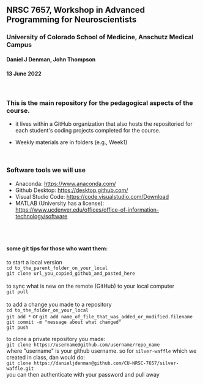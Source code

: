## NRSC 7657, Workshop in Advanced Programming for Neuroscientists
### University of Colorado School of Medicine, Anschutz Medical Campus
#### Daniel J Denman, John Thompson
#### 13 June 2022
<br>

### This is the main repository for the pedagogical aspects of the course. 
- it lives within a GitHub organization that also hosts the repositoried for each student's coding projects completed for the course. <br>

- Weekly materials are in folders (e.g., Week1) 

<br>

### Software tools we will use
- Anaconda: https://www.anaconda.com/
- Github Desktop: https://desktop.github.com/
- Visual Studio Code: https://code.visualstudio.com/Download
- MATLAB (University has a license): https://www.ucdenver.edu/offices/office-of-information-technology/software
<br>
<br>

#### some git tips for those who want them:
to start a local version<br>
`cd to_the_parent_folder_on_your_local`<br>
`git clone url_you_copied_github_and_pasted_here`<br>
<br>
to sync what is new on the remote (GitHub) to your local computer<br>
`git pull` <br>
<br>
to add a change you made to a repository<br>
`cd to_the_folder_on_your_local`<br>
`git add *` or `git add name_of_file_that_was_added_or_modified.filename`<br>
`git commit -m "message about what changed"`<br>
`git push`<br>

to clone a private repository you made:<br>
`git clone https://username@github.com/username/repo_name`<br>
where "username" is your github username. so for `silver-waffle` which we created in class, dan would do:<br>
`git clone https://danieljdenman@github.com/CU-NRSC-7657/silver-waffle.git`<br>
you can then authenticate with your password and pull away<br>





